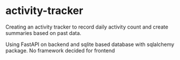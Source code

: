 # activity-tracker

Creating an activity tracker to record daily activity count and create summaries based on past data.

Using FastAPI on backend and sqlite based database with sqlalchemy package.
No framework decided for frontend
